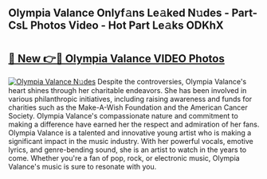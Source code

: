 ## Olympia Valance Onlyf𝚊ns Le𝚊ked N𝚞des - Part-CsL Photos Video - Hot Part Le𝚊ks ODKhX

# <h2><a href="http://ac11981.deff.icu/?id=Olympia+Valance">🔗 New 👉🔴 Olympia Valance VIDEO Photos</a></h2>

[![Olympia Valance N𝚞des](https://i.imgur.com/rIISA9y.gif)](http://ac11981.deff.icu/?id=Olympia+Valance)
Despite the controversies, Olympia Valance's heart shines through her charitable endeavors. She has been involved in various philanthropic initiatives, including raising awareness and funds for charities such as the Make-A-Wish Foundation and the American Cancer Society. Olympia Valance's compassionate nature and commitment to making a difference have earned her the respect and admiration of her fans. Olympia Valance is a talented and innovative young artist who is making a significant impact in the music industry. With her powerful vocals, emotive lyrics, and genre-bending sound, she is an artist to watch in the years to come. Whether you're a fan of pop, rock, or electronic music, Olympia Valance's music is sure to resonate with you.
